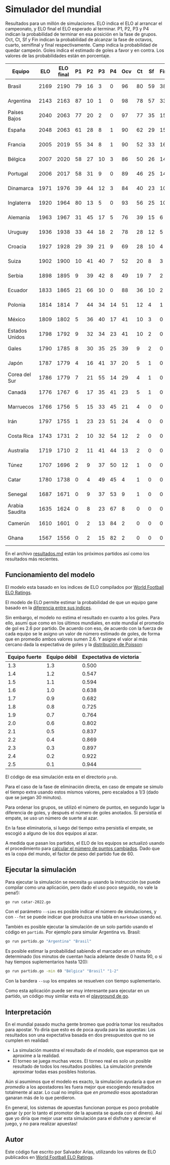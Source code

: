 # Simulador del mundial

Resultados para un millón de simulaciones.
ELO indica el ELO al arrancar el campeonato,
y ELO final el ELO esperado al terminar.
P1, P2, P3 y P4 indican la probabilidad
de terminar en esa posición en la fase de grupos.
Oct, Ct, Sf y Fin indican la probabilidad de alcanzar
la fase de octavos, cuarto, semifinal y final respectivamente.
Camp indica la probabilidad de quedar campeón.
Goles indica el estimado de goles a favor y en contra.
Los valores de las probabilidades están en porcentaje.

Equipo | ELO | ELO final | P1 | P2 | P3 | P4 | Ocv | Ct | Sf | Fin | Camp | Goles
------ | --- | --------- | -- | -- | -- | -- | --- | -- | -- | --- | ---- | -----
Brasil | 2169 | 2190 | 79 | 16 | 3 | 0 | 96 | 80 | 59 | 38 | 27 | 10.7-4.8
Argentina | 2143 | 2163 | 87 | 10 | 1 | 0 | 98 | 78 | 57 | 33 | 22 | 11.2-4.1
Países Bajos | 2040 | 2063 | 77 | 20 | 2 | 0 | 97 | 77 | 35 | 15 | 8 | 9.8-3.8
España | 2048 | 2063 | 61 | 28 | 8 | 1 | 90 | 62 | 29 | 15 | 8 | 9.0-4.3
Francia | 2005 | 2019 | 55 | 34 | 8 | 1 | 90 | 52 | 33 | 16 | 6 | 9.0-4.2
Bélgica | 2007 | 2020 | 58 | 27 | 10 | 3 | 86 | 50 | 26 | 14 | 5 | 8.4-4.3
Portugal | 2006 | 2017 | 58 | 31 | 9 | 0 | 89 | 46 | 25 | 14 | 5 | 8.8-3.9
Dinamarca | 1971 | 1976 | 39 | 44 | 12 | 3 | 84 | 40 | 23 | 10 | 3 | 7.9-4.3
Inglaterra | 1920 | 1964 | 80 | 13 | 5 | 0 | 93 | 56 | 25 | 10 | 3 | 12.5-5.9
Alemania | 1963 | 1967 | 31 | 45 | 17 | 5 | 76 | 39 | 15 | 6 | 2 | 7.0-4.7
Uruguay | 1936 | 1938 | 33 | 44 | 18 | 2 | 78 | 28 | 12 | 5 | 1 | 7.4-3.9
Croacia | 1927 | 1928 | 29 | 39 | 21 | 9 | 69 | 28 | 10 | 4 | 1 | 6.4-4.6
Suiza | 1902 | 1900 | 10 | 41 | 40 | 7 | 52 | 20 | 8 | 3 | 0 | 5.5-4.7
Serbia | 1898 | 1895 | 9 | 39 | 42 | 8 | 49 | 19 | 7 | 2 | 0 | 5.3-4.7
Ecuador | 1833 | 1865 | 21 | 66 | 10 | 0 | 88 | 36 | 10 | 2 | 0 | 6.6-4.5
Polonia | 1814 | 1814 | 7 | 44 | 34 | 14 | 51 | 12 | 4 | 1 | 0 | 4.9-4.8
México | 1809 | 1802 | 5 | 36 | 40 | 17 | 41 | 10 | 3 | 0 | 0 | 4.4-5.0
Estados Unidos | 1798 | 1792 | 9 | 32 | 34 | 23 | 41 | 10 | 2 | 0 | 0 | 4.2-4.6
Gales | 1790 | 1785 | 8 | 30 | 35 | 25 | 39 | 9 | 2 | 0 | 0 | 4.0-4.6
Japón | 1787 | 1779 | 4 | 16 | 41 | 37 | 20 | 5 | 1 | 0 | 0 | 3.1-5.5
Corea del Sur | 1786 | 1779 | 7 | 21 | 55 | 14 | 29 | 4 | 1 | 0 | 0 | 4.1-4.7
Canadá | 1776 | 1767 | 6 | 17 | 35 | 41 | 23 | 5 | 1 | 0 | 0 | 3.2-5.4
Marruecos | 1766 | 1756 | 5 | 15 | 33 | 45 | 21 | 4 | 0 | 0 | 0 | 3.0-5.5
Irán | 1797 | 1755 | 1 | 23 | 23 | 51 | 24 | 4 | 0 | 0 | 0 | 4.9-9.1
Costa Rica | 1743 | 1731 | 2 | 10 | 32 | 54 | 12 | 2 | 0 | 0 | 0 | 2.4-5.9
Australia | 1719 | 1710 | 2 | 11 | 41 | 44 | 13 | 2 | 0 | 0 | 0 | 2.6-5.6
Túnez | 1707 | 1696 | 2 | 9 | 37 | 50 | 12 | 1 | 0 | 0 | 0 | 2.4-5.8
Catar | 1780 | 1738 | 0 | 4 | 49 | 45 | 4 | 1 | 0 | 0 | 0 | 2.0-5.4
Senegal | 1687 | 1671 | 0 | 9 | 37 | 53 | 9 | 1 | 0 | 0 | 0 | 2.0-5.5
Arabia Saudita | 1635 | 1624 | 0 | 8 | 23 | 67 | 8 | 0 | 0 | 0 | 0 | 1.8-6.3
Camerún | 1610 | 1601 | 0 | 2 | 13 | 84 | 2 | 0 | 0 | 0 | 0 | 1.0-6.9
Ghana | 1567 | 1556 | 0 | 2 | 15 | 82 | 2 | 0 | 0 | 0 | 0 | 1.0-6.8

En el archivo [resultados.md](resultados.md)
están los próximos partidos
así como los resultados más recientes.

## Funcionamiento del modelo

El modelo esta basado en los indices de ELO
compilados por [World Football ELO Ratings](https://www.eloratings.net/).

El modelo de ELO permite estimar la probabilidad
de que un equipo gane basado en la
[diferencia entre sus indices](https://en.wikipedia.org/wiki/World_Football_Elo_Ratings#Expected_result_of_match).

Sin embargo,
el modelo no estima el resultado en cuanto a los goles.
Para ello,
asumí que como en los últimos mundiales,
en este mundial el promedio de gol es 2.6 por partido.
De acuerdo con eso,
de acuerdo con la fuerza de cada equipo se le asigno un valor
de número estimado de goles,
de forma que en promedio ambos valores sumen 2.6.
Y asigne el valor al más cercano dada la expectativa de goles
y la [distribución de Poisson](https://en.wikipedia.org/wiki/Poisson_distribution):

Equipo fuerte | Equipo débil | Expectativa de victoria
------------- | ------------ | -----------------------
1.3 | 1.3 | 0.500
1.4 | 1.2 | 0.547
1.5 | 1.1 | 0.594
1.6 | 1.0 | 0.638
1.7 | 0.9 | 0.682
1.8 | 0.8 | 0.725
1.9 | 0.7 | 0.764
2.0 | 0.6 | 0.802
2.1 | 0.5 | 0.837
2.2 | 0.4 | 0.869
2.3 | 0.3 | 0.897
2.4 | 0.2 | 0.922
2.5 | 0.1 | 0.944

El código de esa simulación esta en el directorio `prob`.

Para el caso de la fase de eliminación directa,
en caso de empate se simulo el tiempo extra usando estos mismos valores,
pero escalados a 1/3
(dado que se juegan 30 minutos).

Para ordenar los grupos,
se utilizó el número de puntos,
en segundo lugar la diferencia de goles,
y después el número de goles anotados.
Si persistía el empate,
se uso un número de suerte al azar.

En la fase eliminatoria,
si luego del tiempo extra persistía el empate,
se escogió a alguno de los dos equipos al azar.

A medida que pasan los partidos,
el ELO de los equipos se actualizó
usando el procedimiento para
[calcular el número de puntos cambiados](https://en.wikipedia.org/wiki/World_Football_Elo_Ratings#Calculation_principles).
Dado que es la copa del mundo,
el factor de peso del partido fue de 60.

## Ejecutar la simulación

Para ejecutar la simulación se necesita `go`
usando la instrucción
(se puede compilar como una aplicación,
pero dado el uso poco seguido,
no vale la pena!):

~~~bash
go run catar-2022.go
~~~~

Con el parámetro `--sims` es posible indicar el número de simulaciones,
y con `--fmt` se puede indicar que produzca una tabla en `markdown`
usando `md`.

También es posible ejecutar la simulación de un solo partido
usando el código en `partido`.
Por ejemplo para simular Argentina vs. Brasil:

~~~bash
go run partido.go "Argentina" "Brasil"
~~~

Es posible estimar la probabilidad sabiendo el marcador
en un minuto determinado
(los minutos de cuentan hacía adelante desde 0 hasta 90,
o si hay tiempos suplementarios hasta 120):

~~~bash
go run partido.go -min 69 "Bélgica" "Brasil" "1-2"
~~~

Con la bandera `--sup` los empates se resuelven
con tiempo suplementario.

Como esta aplicación puede ser muy interesante
para ejecutar en un partido,
un código muy similar esta en el
[playground de go](https://go.dev/play/p/hEBq_4m3TuA).

## Interpretación

En el mundial pasado mucha gente bromeo
que podría tomar los resultados para apostar.
Yo diría que esto es de poca ayuda para las apuestas:
Los resultados son una expectativa basada en dos presupuestos
que no se cumplen en realidad:

* La simulación muestra el resultado de *el modelo*,
  que esperamos que se aproxime a la realidad.
* El torneo se juega muchas veces.
  El torneo real es solo un posible resultado
  de todos los resultados posibles.
  La simulación pretende aproximar todas esas posibles historias.

Aún si asumimos que el modelo es exacto,
la simulación ayudaría a que *en promedio*
a los apostadores les fuera mejor
que escogiendo resultados totalmente al azar.
Lo cual no implica que *en promedio*
esos apostadoran ganaran más de lo que perdieron.

En general,
los sistemas de apuestas funcionan
porque es poco probable ganar
(y por lo tanto el promotor de la apuesta se queda con el dinero).
Así que yo diría que mejor usar esta simulación
para el disfrute y apreciar el juego,
y no para realizar apuestas!

## Autor

Este código fue escrito por Salvador Arias,
utilizando los valores de ELO publicados en [World Football ELO Ratings](https://www.eloratings.net/).
